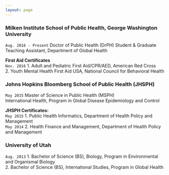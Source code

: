 ```yaml
---
layout: page
---
```


### Milken Institute School of Public Health, George Washington University  
`Aug. 2016 - Present` Doctor of Public Health (DrPH) Student & Graduate Teaching Assistant, Department of Global Health  

__First Aid Certificates__  
`Nov. 2016` 1. Adult and Pediatric First Aid/CPR/AED, American Red Cross  
2. Youth Mental Health First Aid USA, National Council for Behavioral Health

### Johns Hopkins Bloomberg School of Public Health (JHSPH)  
`May 2015` Master of Science in Public Health (MSPH)  
International Health, Program in Global Disease Epidemiology and Control  

__JHSPH Certificates:__  
`May 2015` 1. Public Health Informatics, Department of Health Policy and Management   
`May 2014` 2. Health Finance and Management, Department of Health Policy and Management  

### University of Utah  
`Aug. 2013`  1. Bachelor of Science (BS), Biology, Program in Environmental and Organismal Biology  
2. Bachelor of Science (BS), International Studies, Program in Global Health                                    
